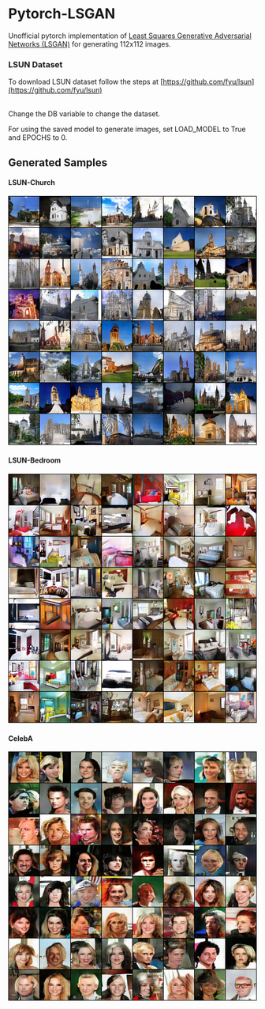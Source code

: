 # Pytorch-LSGAN
Unofficial pytorch implementation of [Least Squares Generative Adversarial Networks (LSGAN)](https://arxiv.org/abs/1611.04076)  for generating 112x112 images.

### LSUN Dataset
To download LSUN dataset follow the steps at [https://github.com/fyu/lsun](https://github.com/fyu/lsun)

<br>
Change the DB variable to change the dataset.

For using the saved model to generate images, set LOAD_MODEL to True and EPOCHS to 0.


## Generated Samples
#### LSUN-Church
<img src="/Results/LSUN_Church.png"></img>
#### LSUN-Bedroom
<img src="/Results/LSUN_Bedroom.png"></img>
#### CelebA
<img src="/Results/CelebA.png"></img>
